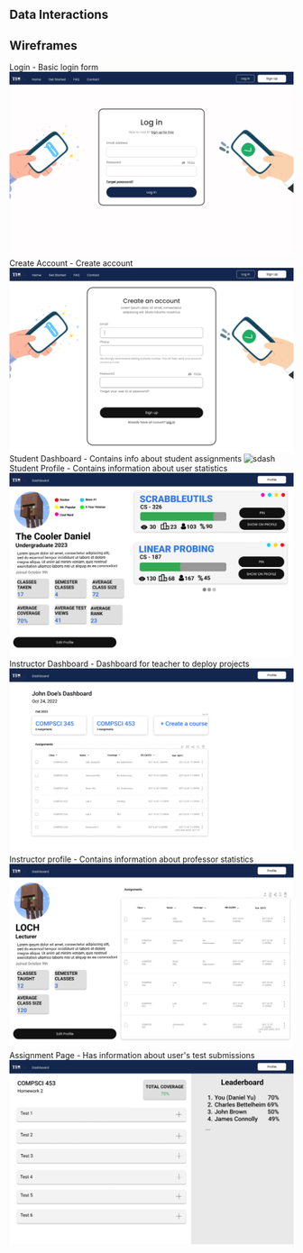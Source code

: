 ## Data Interactions

## Wireframes
Login - Basic login form
![login](wireframes/login.png)
Create Account - Create account
![createacc](wireframes/create_acc.png)
Student Dashboard - Contains info about student assignments
![sdash](wireframes/student_dashboard.png)
Student Profile - Contains information about user statistics
![sprofile](wireframes/student_profile.png)
Instructor Dashboard - Dashboard for teacher to deploy projects
![idash](wireframes/instructors_dash.png)
Instructor profile - Contains information about professor statistics
![iprofile](wireframes/instructors_profile.png)
Assignment Page - Has information about user's test submissions
![ap](wireframes/assignments.png)